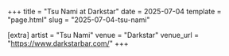 +++
title = "Tsu Nami at Darkstar"
date = 2025-07-04
template = "page.html"
slug = "2025-07-04-tsu-nami"

[extra]
artist = "Tsu Nami"
venue = "Darkstar"
venue_url = "https://www.darkstarbar.com/"
+++
